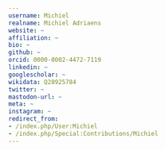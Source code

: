 ```yaml
---
username: Michiel
realname: Michiel Adriaens
website: ~
affiliation: ~
bio: ~
github: ~
orcid: 0000-0002-4472-7119
linkedin: ~
googlescholar: ~
wikidata: Q28925784
twitter: ~
mastodon-url: ~
meta: ~
instagram: ~
redirect_from:
- /index.php/User:Michiel
- /index.php/Special:Contributions/Michiel
---
```

